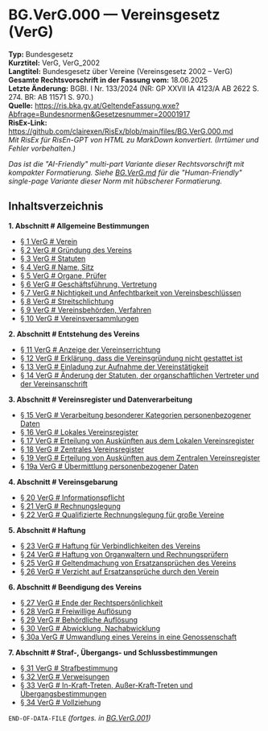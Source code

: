 # BG.VerG.000 — Vereinsgesetz (VerG)
**Typ:** Bundesgesetz  
**Kurztitel:** VerG, VerG_2002  
**Langtitel:** Bundesgesetz über Vereine (Vereinsgesetz 2002 – VerG)  
**Gesamte Rechtsvorschrift in der Fassung vom:** 18.06.2025  
**Letzte Änderung:** BGBl. I Nr. 133/2024 (NR: GP XXVII IA 4123/A AB 2622 S. 274. BR: AB 11571 S. 970.)  
**Quelle:** https://ris.bka.gv.at/GeltendeFassung.wxe?Abfrage=Bundesnormen&Gesetzesnummer=20001917  
**RisEx-Link:** https://github.com/clairexen/RisEx/blob/main/files/BG.VerG.000.md  
*Mit RisEx für RisEn-GPT von HTML zu MarkDown konvertiert. (Irrtümer und Fehler vorbehalten.)*

*Das ist die "AI-Friendly" multi-part Variante dieser Rechtsvorschrift mit kompakter Formatierung. Siehe [BG.VerG.md](BG.VerG.md) für die "Human-Friendly" single-page Variante dieser Norm mit hübscherer Formatierung.*

## Inhaltsverzeichnis

**1. Abschnitt # Allgemeine Bestimmungen**  
* [§ 1 VerG # Verein](BG.VerG.001.md#-1-verg--verein)  
* [§ 2 VerG # Gründung des Vereins](BG.VerG.001.md#-2-verg--gründung-des-vereins)  
* [§ 3 VerG # Statuten](BG.VerG.001.md#-3-verg--statuten)  
* [§ 4 VerG # Name, Sitz](BG.VerG.001.md#-4-verg--name-sitz)  
* [§ 5 VerG # Organe, Prüfer](BG.VerG.001.md#-5-verg--organe-prüfer)  
* [§ 6 VerG # Geschäftsführung, Vertretung](BG.VerG.001.md#-6-verg--geschäftsführung-vertretung)  
* [§ 7 VerG # Nichtigkeit und Anfechtbarkeit von Vereinsbeschlüssen](BG.VerG.001.md#-7-verg--nichtigkeit-und-anfechtbarkeit-von-vereinsbeschlüssen)  
* [§ 8 VerG # Streitschlichtung](BG.VerG.001.md#-8-verg--streitschlichtung)  
* [§ 9 VerG # Vereinsbehörden, Verfahren](BG.VerG.001.md#-9-verg--vereinsbehörden-verfahren)  
* [§ 10 VerG # Vereinsversammlungen](BG.VerG.001.md#-10-verg--vereinsversammlungen)

**2. Abschnitt # Entstehung des Vereins**  
* [§ 11 VerG # Anzeige der Vereinserrichtung](BG.VerG.001.md#-11-verg--anzeige-der-vereinserrichtung)  
* [§ 12 VerG # Erklärung, dass die Vereinsgründung nicht gestattet ist](BG.VerG.001.md#-12-verg--erklärung-dass-die-vereinsgründung-nicht-gestattet-ist)  
* [§ 13 VerG # Einladung zur Aufnahme der Vereinstätigkeit](BG.VerG.001.md#-13-verg--einladung-zur-aufnahme-der-vereinstätigkeit)  
* [§ 14 VerG # Änderung der Statuten, der organschaftlichen Vertreter und der Vereinsanschrift](BG.VerG.001.md#-14-verg--änderung-der-statuten-der-organschaftlichen-vertreter-und-der-vereinsanschrift)

**3. Abschnitt # Vereinsregister und Datenverarbeitung**  
* [§ 15 VerG # Verarbeitung besonderer Kategorien personenbezogener Daten](BG.VerG.002.md#-15-verg--verarbeitung-besonderer-kategorien-personenbezogener-daten)  
* [§ 16 VerG # Lokales Vereinsregister](BG.VerG.002.md#-16-verg--lokales-vereinsregister)  
* [§ 17 VerG # Erteilung von Auskünften aus dem Lokalen Vereinsregister](BG.VerG.002.md#-17-verg--erteilung-von-auskünften-aus-dem-lokalen-vereinsregister)  
* [§ 18 VerG # Zentrales Vereinsregister](BG.VerG.002.md#-18-verg--zentrales-vereinsregister)  
* [§ 19 VerG # Erteilung von Auskünften aus dem Zentralen Vereinsregister](BG.VerG.002.md#-19-verg--erteilung-von-auskünften-aus-dem-zentralen-vereinsregister)  
* [§ 19a VerG # Übermittlung personenbezogener Daten](BG.VerG.002.md#-19a-verg--übermittlung-personenbezogener-daten)

**4. Abschnitt # Vereinsgebarung**  
* [§ 20 VerG # Informationspflicht](BG.VerG.002.md#-20-verg--informationspflicht)  
* [§ 21 VerG # Rechnungslegung](BG.VerG.002.md#-21-verg--rechnungslegung)  
* [§ 22 VerG # Qualifizierte Rechnungslegung für große Vereine](BG.VerG.002.md#-22-verg--qualifizierte-rechnungslegung-für-große-vereine)

**5. Abschnitt # Haftung**  
* [§ 23 VerG # Haftung für Verbindlichkeiten des Vereins](BG.VerG.002.md#-23-verg--haftung-für-verbindlichkeiten-des-vereins)  
* [§ 24 VerG # Haftung von Organwaltern und Rechnungsprüfern](BG.VerG.002.md#-24-verg--haftung-von-organwaltern-und-rechnungsprüfern)  
* [§ 25 VerG # Geltendmachung von Ersatzansprüchen des Vereins](BG.VerG.002.md#-25-verg--geltendmachung-von-ersatzansprüchen-des-vereins)  
* [§ 26 VerG # Verzicht auf Ersatzansprüche durch den Verein](BG.VerG.002.md#-26-verg--verzicht-auf-ersatzansprüche-durch-den-verein)

**6. Abschnitt # Beendigung des Vereins**  
* [§ 27 VerG # Ende der Rechtspersönlichkeit](BG.VerG.003.md#-27-verg--ende-der-rechtspersönlichkeit)  
* [§ 28 VerG # Freiwillige Auflösung](BG.VerG.003.md#-28-verg--freiwillige-auflösung)  
* [§ 29 VerG # Behördliche Auflösung](BG.VerG.003.md#-29-verg--behördliche-auflösung)  
* [§ 30 VerG # Abwicklung, Nachabwicklung](BG.VerG.003.md#-30-verg--abwicklung-nachabwicklung)  
* [§ 30a VerG # Umwandlung eines Vereins in eine Genossenschaft](BG.VerG.003.md#-30a-verg--umwandlung-eines-vereins-in-eine-genossenschaft)

**7. Abschnitt # Straf-, Übergangs- und Schlussbestimmungen**  
* [§ 31 VerG # Strafbestimmung](BG.VerG.003.md#-31-verg--strafbestimmung)  
* [§ 32 VerG # Verweisungen](BG.VerG.003.md#-32-verg--verweisungen)  
* [§ 33 VerG # In-Kraft-Treten, Außer-Kraft-Treten und Übergangsbestimmungen](BG.VerG.003.md#-33-verg--in-kraft-treten-außer-kraft-treten-und-übergangsbestimmungen)  
* [§ 34 VerG # Vollziehung](BG.VerG.003.md#-34-verg--vollziehung)

`END-OF-DATA-FILE` *(fortges. in [BG.VerG.001](BG.VerG.001.md))*
